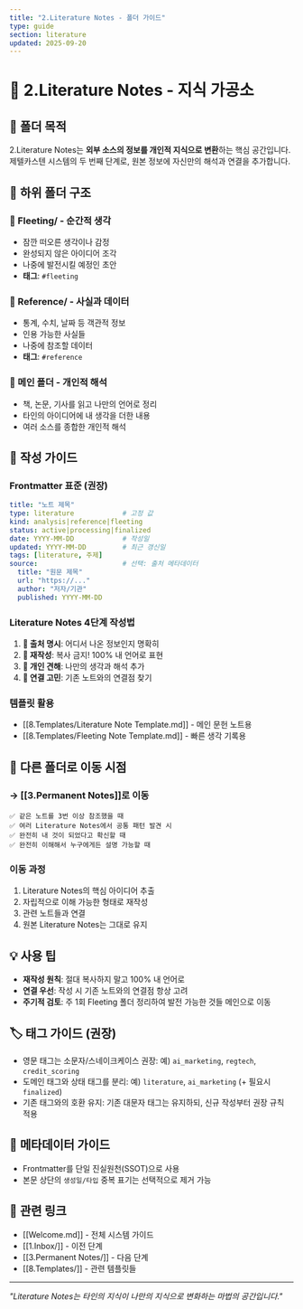```yaml
---
title: "2.Literature Notes - 폴더 가이드"
type: guide
section: literature
updated: 2025-09-20
---
```


# 📝 2.Literature Notes - 지식 가공소

## 📖 폴더 목적

2.Literature Notes는 **외부 소스의 정보를 개인적 지식으로 변환**하는 핵심 공간입니다. 제텔카스텐 시스템의 두 번째 단계로, 원본 정보에 자신만의 해석과 연결을 추가합니다.

## 📁 하위 폴더 구조

### 📂 Fleeting/ - 순간적 생각
- 잠깐 떠오른 생각이나 감정
- 완성되지 않은 아이디어 조각
- 나중에 발전시킬 예정인 초안
- **태그**: `#fleeting`

### 📂 Reference/ - 사실과 데이터
- 통계, 수치, 날짜 등 객관적 정보
- 인용 가능한 사실들
- 나중에 참조할 데이터
- **태그**: `#reference`

### 📁 메인 폴더 - 개인적 해석
- 책, 논문, 기사를 읽고 나만의 언어로 정리
- 타인의 아이디어에 내 생각을 더한 내용
- 여러 소스를 종합한 개인적 해석

## 📝 작성 가이드

### Frontmatter 표준 (권장)
```yaml
title: "노트 제목"
type: literature            # 고정 값
kind: analysis|reference|fleeting
status: active|processing|finalized
date: YYYY-MM-DD            # 작성일
updated: YYYY-MM-DD         # 최근 갱신일
tags: [literature, 주제]
source:                     # 선택: 출처 메타데이터
  title: "원문 제목"
  url: "https://..."
  author: "저자/기관"
  published: YYYY-MM-DD
```

### Literature Notes 4단계 작성법
1. **📖 출처 명시**: 어디서 나온 정보인지 명확히
2. **🔄 재작성**: 복사 금지! 100% 내 언어로 표현
3. **💭 개인 견해**: 나만의 생각과 해석 추가
4. **🔗 연결 고민**: 기존 노트와의 연결점 찾기

### 템플릿 활용
- [[8.Templates/Literature Note Template.md]] - 메인 문헌 노트용
- [[8.Templates/Fleeting Note Template.md]] - 빠른 생각 기록용

## 🔄 다른 폴더로 이동 시점

### → [[3.Permanent Notes]]로 이동
```
✅ 같은 노트를 3번 이상 참조했을 때
✅ 여러 Literature Notes에서 공통 패턴 발견 시
✅ 완전히 내 것이 되었다고 확신할 때
✅ 완전히 이해해서 누구에게든 설명 가능할 때
```

### 이동 과정
1. Literature Notes의 핵심 아이디어 추출
2. 자립적으로 이해 가능한 형태로 재작성
3. 관련 노트들과 연결
4. 원본 Literature Notes는 그대로 유지

## 💡 사용 팁

- **재작성 원칙**: 절대 복사하지 말고 100% 내 언어로
- **연결 우선**: 작성 시 기존 노트와의 연결점 항상 고려
- **주기적 검토**: 주 1회 Fleeting 폴더 정리하여 발전 가능한 것들 메인으로 이동

## 🏷️ 태그 가이드 (권장)
- 영문 태그는 소문자/스네이크케이스 권장: 예) `ai_marketing`, `regtech`, `credit_scoring`
- 도메인 태그와 상태 태그를 분리: 예) `literature`, `ai_marketing` (+ 필요시 `finalized`)
- 기존 태그와의 호환 유지: 기존 대문자 태그는 유지하되, 신규 작성부터 권장 규칙 적용

## 🧾 메타데이터 가이드
- Frontmatter를 단일 진실원천(SSOT)으로 사용
- 본문 상단의 `생성일/타입` 중복 표기는 선택적으로 제거 가능

## 🔗 관련 링크

- [[Welcome.md]] - 전체 시스템 가이드
- [[1.Inbox/]] - 이전 단계
- [[3.Permanent Notes/]] - 다음 단계
- [[8.Templates/]] - 관련 템플릿들

---

*"Literature Notes는 타인의 지식이 나만의 지식으로 변화하는 마법의 공간입니다."*
